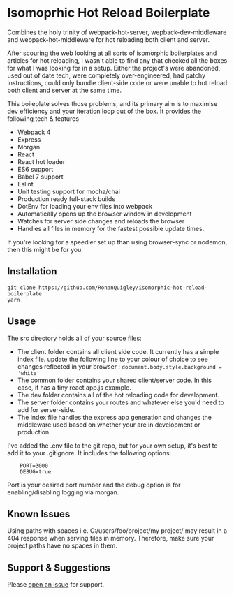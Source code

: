 # Isomoprhic Hot Reload Boilerplate

Combines the holy trinity of webpack-hot-server, wepback-dev-middleware and webpack-hot-middleware for hot reloading both client and server.

After scouring the web looking at all sorts of isomorphic boilerplates and articles for hot reloading, I wasn't able to find any that checked all the boxes for what I was looking for in a setup. Either the project's were abandoned, used out of date tech, were completely over-engineered, had patchy instructions, could only bundle client-side code or were unable to hot reload both client and server at the same time.

This boileplate solves those problems, and its primary aim is to maximise dev efficiency and your iteration loop out of the box. It provides the following tech & features

*   Webpack 4
*   Express
*   Morgan
*   React
*   React hot loader
*   ES6 support
*   Babel 7 support
*   Eslint
*   Unit testing support for mocha/chai
*   Production ready full-stack builds
*   DotEnv for loading your env files into webpack
*   Automatically opens up the browser window in development
*   Watches for server side changes and reloads the browser
*   Handles all files in memory for the fastest possible update times.

If you're looking for a speedier set up than using browser-sync or nodemon, then this might be for you.

## Installation

```
git clone https://github.com/RonanQuigley/isomorphic-hot-reload-boilerplate
yarn
```

## Usage

The src directory holds all of your source files:

*   The client folder contains all client side code. It currently has a simple index file. update the following line to your colour of choice to see changes reflected in your browser : `document.body.style.background = 'white'`
*   The common folder contains your shared client/server code. In this case, it has a tiny react app.js example.
*   The dev folder contains all of the hot reloading code for development.
*   The server folder contains your routes and whatever else you'd need to add for server-side.
*   The index file handles the express app generation and changes the middleware used based on whether your are in development or production

I've added the .env file to the git repo, but for your own setup, it's best to add it to your .gitignore. It includes the following options:

```
    PORT=3000
    DEBUG=true
```

Port is your desired port number and the debug option is for enabling/disabling logging via morgan.

## Known Issues

Using paths with spaces i.e. C:/users/foo/project/my project/ may result in a 404 response when serving files in memory. Therefore, make sure your project paths have no spaces in them.

## Support & Suggestions

Please [open an issue](https://github.com/RonanQuigley/isomorphic-hot-reload-boilerplate/issues) for support.
